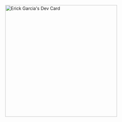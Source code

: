 <a href="https://app.daily.dev/erickgarcia"><img src="https://api.daily.dev/devcards/v2/2NzBp7qoKny8SkTNHMb2v.png?type=default&r=ugt" width="356" alt="Erick Garcia's Dev Card"/></a>

<!--
**erick8911/erick8911** is a ✨ _special_ ✨ repository because its `README.md` (this file) appears on your GitHub profile.

Here are some ideas to get you started:

- 🔭 I’m currently working on ...
- 🌱 I’m currently learning ...
- 👯 I’m looking to collaborate on ...
- 🤔 I’m looking for help with ...
- 💬 Ask me about ...
- 📫 How to reach me: ...
- 😄 Pronouns: ...
- ⚡ Fun fact: ...
-->
